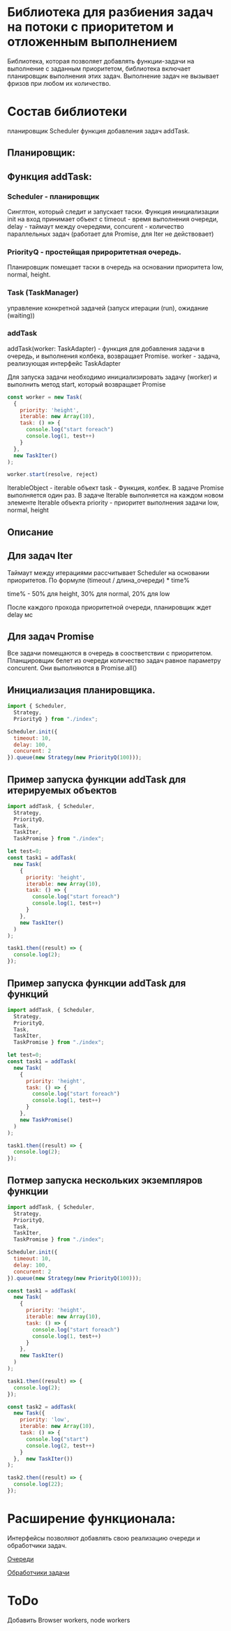 # Библиотека для разбиения задач на потоки с приоритетом и отложенным выполнением

Библиотека, которая позволяет добавлять функции-задачи на выполнение с заданным приоритетом, библиотека включает планировщик выполнения этих задач.
Выполнение задач не вызывает фризов при любом их количество.


# Состав библиотеки
 планировщик Scheduler
 функция добавления задач addTask.

## Планировщик:

## Функция addTask:

### Scheduler - планировщик

Синглтон, который следит и запускает таски. Функция инициализации init на вход принимает объект с 
timeout - время выполнения очереди, delay - таймаут между очередями, concurent - количество параллельных задач (работает для Promise, для Iter не действовает)

### PriorityQ - простейщая прироритетная очередь.

Планировщик помещает таски в очередь на основании приоритета low, normal, height.

### Task (TaskManager)

управление конкретной задачей (запуск итерации (run), ожидание (waiting))

### addTask

addTask<T>(worker: TaskAdapter<T>) - функция для добавления задачи в очередь, и выполнения колбека, возвращает Promise.
worker - задача, реализующая интерфейс TaskAdapter

Для запуска задачи необходимо инициализировать задачу (worker) и выполнить метод start, который возвращает Promise

```js
const worker = new Task(
  {
    priority: 'height',
    iterable: new Array(10),
    task: () => { 
      console.log("start foreach")
      console.log(1, test++)
    }
  },
  new TaskIter()
);

worker.start(resolve, reject)
```

IterableObject - iterable объект
task - Функция, колбек. В задаче Promise выполняется один раз. В задаче Iterable выполняется на каждом новом элементе Iterable объекта
priority - приоритет выполнения задачи low, normal, height

## Описание

## Для задач Iter

Таймаут между итерациями рассчитывает Scheduler на основании приоритетов. По формуле (timeout / длина_очереди) * time%

time% - 50% для height, 30% для normal, 20% для low

После каждого прохода приоритетной очереди, планировщик ждет delay мс

## Для задач Promise

Все задачи помещаются в очередь в соостветствии с приоритетом. Планщировщик белет из очереди количество задач равное параметру concurent. Они выполняются в Promise.all()

## Инициализация планировщика. 

```js
import { Scheduler,
  Strategy,
  PriorityQ } from "./index";

Scheduler.init({
  timeout: 10,
  delay: 100,
  concurent: 2
}).queue(new Strategy(new PriorityQ(100)));
```

## Пример запуска функции addTask для итерируемых объектов

```js
import addTask, { Scheduler,
  Strategy,
  PriorityQ,
  Task,
  TaskIter,
  TaskPromise } from "./index";

let test=0;
const task1 = addTask(
  new Task(
    {
      priority: 'height',
      iterable: new Array(10),
      task: () => { 
        console.log("start foreach")
        console.log(1, test++)
      }
    },
    new TaskIter()
  )
);

task1.then((result) => {
  console.log(2);
});
```

## Пример запуска функции addTask для функций

```js
import addTask, { Scheduler,
  Strategy,
  PriorityQ,
  Task,
  TaskIter,
  TaskPromise } from "./index";

let test=0;
const task1 = addTask(
  new Task(
    {
      priority: 'height',
      task: () => { 
        console.log("start foreach")
        console.log(1, test++)
      }
    },
    new TaskPromise()
  )
);

task1.then((result) => {
  console.log(2);
});
```

## Потмер запуска нескольких экземпляров функции

```js
import addTask, { Scheduler,
  Strategy,
  PriorityQ,
  Task,
  TaskIter,
  TaskPromise } from "./index";

Scheduler.init({
  timeout: 10,
  delay: 100,
  concurent: 2
}).queue(new Strategy(new PriorityQ(100)));

const task1 = addTask(
  new Task(
    {
      priority: 'height',
      iterable: new Array(10),
      task: () => { 
        console.log("start foreach")
        console.log(1, test++)
      }
    },
    new TaskIter()
  )
);

task1.then((result) => {
  console.log(2);
});

const task2 = addTask(
  new Task({
    priority: 'low',
    iterable: new Array(10),
    task: () => {
      console.log("start")
      console.log(2, test++)
    }
  },  new TaskIter())
);

task2.then((result) => {
  console.log(22);
});

```

# Расширение функционала:

Интерфейсы позволяют добавлять свою реализацию очереди и обработчики задач. 

[Очереди](./src/queue/README.md)

[Обработчики задачи](./src/tasks/README.md)

# ToDo

Добавить Browser workers, node workers
